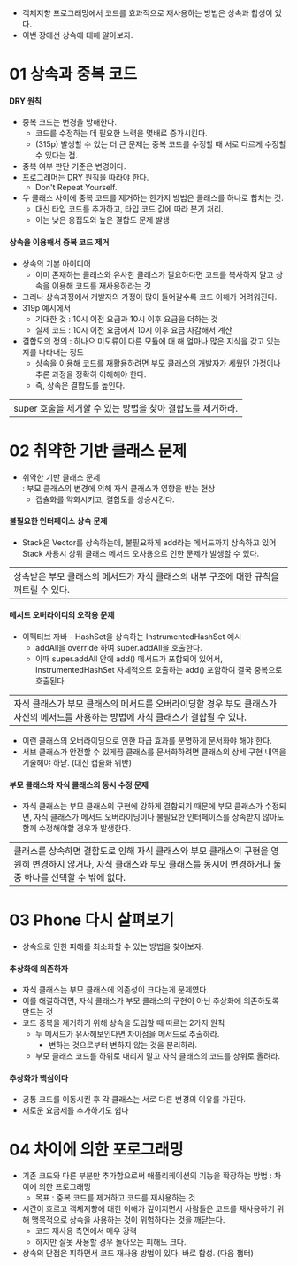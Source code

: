 - 객체지향 프로그래밍에서 코드를 효과적으로 재사용하는 방법은 상속과 합성이 있다.
- 이번 장에선 상속에 대해 알아보자.

# 01 상속과 중복 코드

#### DRY 원칙

- 중복 코드는 변경을 방해한다.
    - 코드를 수정하는 데 필요한 노력을 몇배로 증가시킨다.
    - (315p) 발생할 수 있는 더 큰 문제는 중복 코드를 수정할 때 서로 다르게 수정할 수 있다는 점.
- 중복 여부 판단 기준은 변경이다.
- 프로그래머는 DRY 원칙을 따라야 한다.
    - Don't Repeat Yourself.
- 두 클래스 사이에 중복 코드를 제거하는 한가지 방법은 클래스를 하나로 합치는 것.
    - 대신 타입 코드를 추가하고, 타입 코드 값에 따라 분기 처리.
    - 이는 낮은 응집도와 높은 결합도 문제 발생

#### 상속을 이용해서 중복 코드 제거

- 상속의 기본 아이디어
    - 이미 존재하는 클래스와 유사한 클래스가 필요하다면 코드를 복사하지 말고 상속을 이용해 코드를 재사용하라는 것
- 그러나 상속과정에서 개발자의 가정이 많이 들어갈수록 코드 이해가 어려워진다.
- 319p 예시에서
    - 기대한 것 : 10시 이전 요금과 10시 이후 요금을 더하는 것
    - 실제 코드 : 10시 이전 요금에서 10시 이후 요금 차감해서 계산
- 결합도의 정의 : 하나으 미도류이 다른 모듈에 대 해 얼마나 많은 지식을 갖고 있는지를 나타내는 정도
    - 상속을 이용해 코드를 재활용하려면 부모 클래스의 개발자가 세웠던 가정이나 추론 과정을 정확히 이해해야 한다.
    - 즉, 상속은 결합도를 높인다.

  

|   |
|---|
|super 호출을 제거할 수 있는 방법을 찾아 결합도를 제거하라.|

# 02 취약한 기반 클래스 문제

- 취약한 기반 클래스 문제  
    : 부모 클래스의 변경에 의해 자식 클래스가 영향을 반는 현상
    - 캡슐화를 약화시키고, 결합도를 상승시킨다.

#### 불필요한 인터페이스 상속 문제

- Stack은 Vector를 상속하는데, 불필요하게 add라는 메서드까지 상속하고 있어 Stack 사용시 상위 클래스 메서드 오사용으로 인한 문제가 발생할 수 있다.

  

|   |
|---|
|상속받은 부모 클래스의 메서드가 자식 클래스의 내부 구조에 대한 규칙을 깨트릴 수 있다.|

  

#### 메서드 오버라이디의 오작용 문제

- 이펙티브 자바 - HashSet을 상속하는 InstrumentedHashSet 예시
    - addAll을 override 하여 super.addAll을 호출한다.
    - 이때 super.addAll 안에 add() 메서드가 포함되어 있어서, InstrumentedHashSet 자체적으로 호출하는 add() 포함하여 결국 중복으로 호출된다.

  

|   |
|---|
|자식 클래스가 부모 클래스의 메서드를 오버라이딩할 경우 부모 클래스가 자신의 메서드를 사용하는 방법에 자식 클래스가 결합될 수 있다.|

- 이런 클래스의 오버라이딩으로 인한 파급 효과를 분명하게 문서화야 해야 한다.
- 서브 클래스가 안전할 수 있게끔 클래스를 문서화하려면 클래스의 상세 구현 내역을 기술해야 하낟. (대신 캡슐화 위반)

  

#### 부모 클래스와 자식 클래스의 동시 수정 문제

- 자식 클래스는 부모 클래스의 구현에 강하게 결합되기 때문에 부모 클래스가 수정되면, 자식 클래스가 메서드 오버라이딩이나 불필요한 인터페이스를 상속받지 않아도 함께 수정해야할 경우가 발생한다.

  

|   |
|---|
|클래스를 상속하면 결합도로 인해 자식 클래스와 부모 클래스의 구현을 영원히 변경하지 않거나, 자식 클래스와 부모 클래스를 동시에 변경하거나 둘 중 하나를 선택할 수 밖에 없다.|

# 03 Phone 다시 살펴보기

- 상속으로 인한 피해를 최소화할 수 있는 방법을 찾아보자.

#### 추상화에 의존하자

- 자식 클래스는 부모 클래스에 의존성이 크다는게 문제였다.
- 이를 해결하려면, 자식 클래스가 부모 클래스의 구현이 아닌 추상화에 의존하도록 만드는 것
- 코드 중복을 제거하기 위해 상속을 도입할 때 따르는 2가지 원칙
    - 두 메서드가 유사해보인다면 차이점을 메서드로 추출하라.
        - 변하는 것으로부터 변하지 않는 것을 분리하라.
    - 부모 클래스 코드를 하위로 내리지 말고 자식 클래스의 코드를 상위로 올려라.

  

#### 추상화가 핵심이다

- 공통 크드를 이동시킨 후 각 클래스는 서로 다른 변경의 이유를 가진다.
- 새로운 요금제를 추가하기도 쉽다

  

# 04 차이에 의한 포로그래밍

- 기존 코드와 다른 부분만 추가함으로써 애플리케이션의 기능을 확장하는 방법 : 차이에 의한 프로그래밍
    - 목표 : 중복 코드를 제거하고 코드를 재사용하는 것
- 시간이 흐르고 객체지향에 대한 이해가 깊어지면서 사람들은 코드를 재사용하기 위해 맹목적으로 상속을 사용하는 것이 위험하다는 것을 깨닫는다.
    - 코드 재사용 측면에서 매우 강력
    - 하지만 잘못 사용할 경우 돌아오는 피해도 크다.
- 상속의 단점은 피하면서 코드 재사용 방법이 있다. 바로 합성. (다음 챕터)
